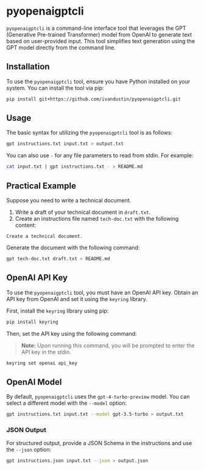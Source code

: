 # pyopenaigptcli

`pyopenaigptcli` is a command-line interface tool that leverages the GPT (Generative Pre-trained Transformer) model from OpenAI to generate text based on user-provided input. This tool simplifies text generation using the GPT model directly from the command line.

## Installation

To use the `pyopenaigptcli` tool, ensure you have Python installed on your system. You can install the tool via pip:

```bash
pip install git+https://github.com/ivandustin/pyopenaigptcli.git
```

## Usage

The basic syntax for utilizing the `pyopenaigptcli` tool is as follows:

```bash
gpt instructions.txt input.txt > output.txt
```

You can also use `-` for any file parameters to read from stdin. For example:

```bash
cat input.txt | gpt instructions.txt - > README.md
```

## Practical Example

Suppose you need to write a technical document.

1. Write a draft of your technical document in `draft.txt`.
2. Create an instructions file named `tech-doc.txt` with the following content:

```
Create a technical document.
```

Generate the document with the following command:

```bash
gpt tech-doc.txt draft.txt > README.md
```

## OpenAI API Key

To use the `pyopenaigptcli` tool, you must have an OpenAI API key. Obtain an API key from OpenAI and set it using the `keyring` library.

First, install the `keyring` library using pip:

```bash
pip install keyring
```

Then, set the API key using the following command:

> **Note:** Upon running this command, you will be prompted to enter the API key in the stdin.

```bash
keyring set openai api_key
```

## OpenAI Model

By default, `pyopenaigptcli` uses the `gpt-4-turbo-preview` model. You can select a different model with the `--model` option:

```bash
gpt instructions.txt input.txt --model gpt-3.5-turbo > output.txt
```

### JSON Output

For structured output, provide a JSON Schema in the instructions and use the `--json` option:

```bash
gpt instructions.json input.txt --json > output.json
```
